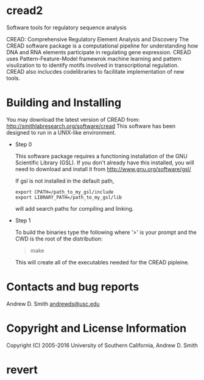 # cread2
Software tools for regulatory sequence analysis

CREAD: Comprehensive Regulatory Element Analysis and Discovery
The CREAD software package is a computational pipeline for understanding
how DNA and RNA elements participate in regulating gene expression.
CREAD uses Pattern-Feature-Model framewrok machine learning and pattern 
visulization to to identify motifs involved in transcriptional
regulation. CREAD also inclucdes codelibraries to facilitate
implementation of new tools. 

Building and Installing
=======================

You may download the latest version of CREAD from: http://smithlabresearch.org/software/cread
This software has been designed to run in a UNIX-like environment.

* Step 0

  This software package requires a functioning installation of the GNU
  Scientific Library (GSL). If you don't already have this installed, you
  will need to download and install it from http://www.gnu.org/software/gsl/

  If gsl is not installed in the default path,
  ```
  export CPATH=/path_to_my_gsl/include
  export LIBRARY_PATH=/path_to_my_gsl/lib
  ```
  will add search paths for compiling and linking.

* Step 1
  
  To build the binaries type the following where '>' is your prompt and the CWD is the root of the distribution:
	
	> make

  This will create all of the executables needed for the CREAD pipleine.

Contacts and bug reports
========================

Andrew D. Smith
andrewds@usc.edu

Copyright and License Information
=================================

Copyright (C) 2005-2016
University of Southern California,
Andrew D. Smith
# revert
